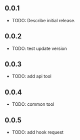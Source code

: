 ## 0.0.1

* TODO: Describe initial release.

## 0.0.2

* TODO: test update version

## 0.0.3 

* TODO: add api tool

## 0.0.4

* TODO: common  tool

## 0.0.5

* TODO: add hook request